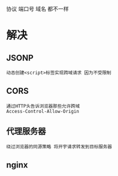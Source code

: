 协议  端口号   域名 都不一样
# 解决
## JSONP 
    动态创建<script>标签实现跨域请求 因为不受限制
## CORS
    通过HTTP头告诉浏览器那些允许跨域
    Access-Control-Allow-Origin
## 代理服务器
    绕过浏览器的同源策略 将开宇请求转发到目标服务器
## nginx  
